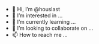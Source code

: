 - 👋 Hi, I’m @houslast
- 👀 I’m interested in ...
- 🌱 I’m currently learning ...
- 💞️ I’m looking to collaborate on ...
- 📫 How to reach me ...

<!---
houslast/houslast is a ✨ special ✨ repository because its `README.md` (this file) appears on your GitHub profile.
You can click the Preview link to take a look at your changes.
--->
